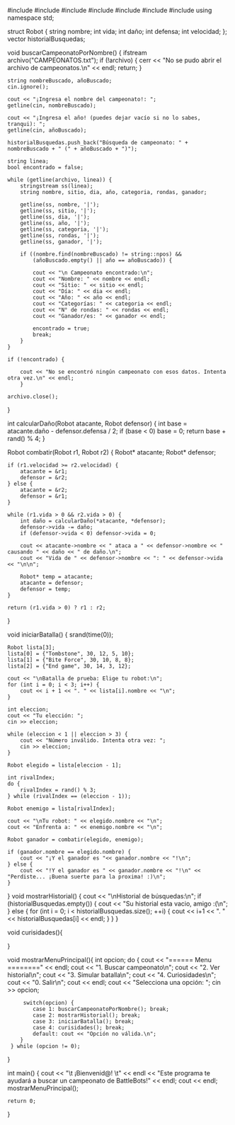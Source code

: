 #include <iostream>
#include <vector>
#include <string>
#include <fstream>
#include <cstdlib>
#include <ctime>
#include <sstream>
using namespace std;

struct Robot {
    string nombre;
    int vida;
    int daño;
    int defensa;
    int velocidad;
};
vector<string> historialBusquedas;

    
void buscarCampeonatoPorNombre() {
    ifstream archivo("CAMPEONATOS.txt");
    if (!archivo) {
        cerr << "No se pudo abrir el archivo de campeonatos.\n" << endl;
        return;
    }

    string nombreBuscado, añoBuscado;
    cin.ignore(); 

    cout << "¡Ingresa el nombre del campeonato!: ";
    getline(cin, nombreBuscado);

    cout << "¡Ingresa el año! (puedes dejar vacío si no lo sabes, tranqui): ";
    getline(cin, añoBuscado);

    historialBusquedas.push_back("Búsqueda de campeonato: " + nombreBuscado + " (" + añoBuscado + ")");

    string linea;
    bool encontrado = false;

    while (getline(archivo, linea)) {
        stringstream ss(linea);
        string nombre, sitio, dia, año, categoria, rondas, ganador;

        getline(ss, nombre, '|');
        getline(ss, sitio, '|');
        getline(ss, dia, '|');
        getline(ss, año, '|');
        getline(ss, categoria, '|');
        getline(ss, rondas, '|');
        getline(ss, ganador, '|');

        if ((nombre.find(nombreBuscado) != string::npos) &&
            (añoBuscado.empty() || año == añoBuscado)) {

            cout << "\n Campeonato encontrado:\n";
            cout << "Nombre: " << nombre << endl;
            cout << "Sitio: " << sitio << endl;
            cout << "Día: " << dia << endl;
            cout << "Año: " << año << endl;
            cout << "Categorías: " << categoria << endl;
            cout << "N° de rondas: " << rondas << endl;
            cout << "Ganador/es: " << ganador << endl;

            encontrado = true;
            break;
        }
    }

    if (!encontrado) {
        
        cout << "No se encontró ningún campeonato con esos datos. Intenta otra vez.\n" << endl;
        }

    archivo.close();
}


int calcularDaño(Robot atacante, Robot defensor) {
    int base = atacante.daño - defensor.defensa / 2;
    if (base < 0) base = 0;
    return base + rand() % 4;
}

Robot combatir(Robot r1, Robot r2) {
    Robot* atacante;
    Robot* defensor;

    if (r1.velocidad >= r2.velocidad) {
        atacante = &r1;
        defensor = &r2;
    } else {
        atacante = &r2;
        defensor = &r1;
    }

    while (r1.vida > 0 && r2.vida > 0) {
        int daño = calcularDaño(*atacante, *defensor);
        defensor->vida -= daño;
        if (defensor->vida < 0) defensor->vida = 0;

        cout << atacante->nombre << " ataca a " << defensor->nombre << " causando " << daño << " de daño.\n";
        cout << "Vida de " << defensor->nombre << ": " << defensor->vida << "\n\n";

        Robot* temp = atacante;
        atacante = defensor;
        defensor = temp;
    }

    return (r1.vida > 0) ? r1 : r2;
}

void iniciarBatalla() {
    srand(time(0));

    Robot lista[3];
    lista[0] = {"Tombstone", 30, 12, 5, 10};
    lista[1] = {"Bite Force", 30, 10, 8, 8};
    lista[2] = {"End game", 30, 14, 3, 12};

    cout << "\nBatalla de prueba: Elige tu robot:\n";
    for (int i = 0; i < 3; i++) {
        cout << i + 1 << ". " << lista[i].nombre << "\n";
    }

    int eleccion;
    cout << "Tu elección: ";
    cin >> eleccion;

    while (eleccion < 1 || eleccion > 3) {
        cout << "Número inválido. Intenta otra vez: ";
        cin >> eleccion;
    }

    Robot elegido = lista[eleccion - 1];

    int rivalIndex;
    do {
        rivalIndex = rand() % 3;
    } while (rivalIndex == (eleccion - 1));

    Robot enemigo = lista[rivalIndex];

    cout << "\nTu robot: " << elegido.nombre << "\n";
    cout << "Enfrenta a: " << enemigo.nombre << "\n";

    Robot ganador = combatir(elegido, enemigo);

    if (ganador.nombre == elegido.nombre) {
        cout << "¡Y el ganador es "<< ganador.nombre << "!\n";
    } else {
        cout << "!Y el ganador es " << ganador.nombre << "!\n" << "Perdiste... ¡Buena suerte para la proxima! :)\n";
    }
}
void mostrarHistorial() {
    cout << "\nHistorial de búsquedas:\n";
    if (historialBusquedas.empty()) {
        cout << "Su historial esta vacio, amigo :(\n";
    } else {
        for (int i = 0; i < historialBusquedas.size(); ++i) {
            cout << i+1 << ". " << historialBusquedas[i] << endl;
        }
    }
}

 void curisidades(){
     
 }

 void mostrarMenuPrincipal(){
     int opcion;
     do { 
        cout << "====== Menu ========" << endl;
         cout << "1. Buscar campeonato\n";
          cout << "2. Ver historial\n";
          cout << "3. Simular batalla\n";
          cout << "4. Curiosidades\n";
         cout << "0. Salir\n";
         cout << endl;
         cout << "Selecciona una opción: ";
         cin >> opcion;
         
         switch(opcion) {
            case 1: buscarCampeonatoPorNombre(); break;
            case 2: mostrarHistorial(); break;
            case 3: iniciarBatalla(); break;
            case 4: curisidades(); break;
            default: cout << "Opción no válida.\n";
        }
     } while (opcion != 0);
 }

int main()
{
    cout << "\t ¡Bienvenid@! \t" << endl << "Este programa te ayudará a buscar un campeonato de BattleBots!" << endl;
    cout << endl;
    mostrarMenuPrincipal();

    return 0;
}
